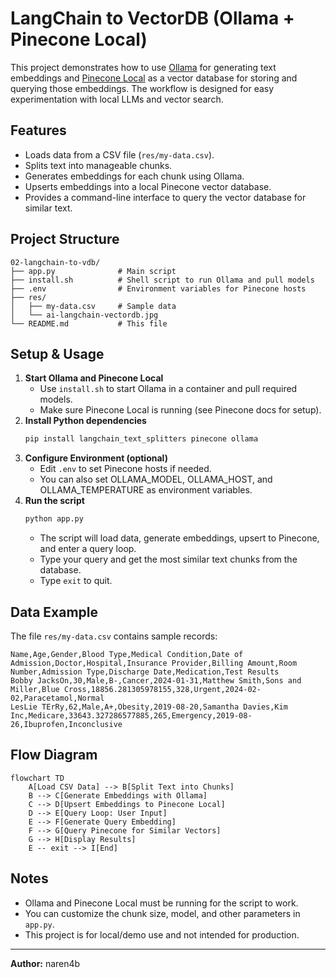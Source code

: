 # LangChain to VectorDB (Ollama + Pinecone Local)

This project demonstrates how to use [Ollama](https://ollama.com/) for generating text embeddings and [Pinecone Local](https://docs.pinecone.io/docs/local) as a vector database for storing and querying those embeddings. The workflow is designed for easy experimentation with local LLMs and vector search.

## Features

- Loads data from a CSV file (`res/my-data.csv`).
- Splits text into manageable chunks.
- Generates embeddings for each chunk using Ollama.
- Upserts embeddings into a local Pinecone vector database.
- Provides a command-line interface to query the vector database for similar text.

## Project Structure

```
02-langchain-to-vdb/
├── app.py              # Main script
├── install.sh          # Shell script to run Ollama and pull models
├── .env                # Environment variables for Pinecone hosts
├── res/
│   ├── my-data.csv     # Sample data
│   └── ai-langchain-vectordb.jpg
└── README.md           # This file
```

## Setup & Usage

1. **Start Ollama and Pinecone Local**
   - Use `install.sh` to start Ollama in a container and pull required models.
   - Make sure Pinecone Local is running (see Pinecone docs for setup).
2. **Install Python dependencies**
   ```bash
   pip install langchain_text_splitters pinecone ollama
   ```
3. **Configure Environment (optional)**
   - Edit `.env` to set Pinecone hosts if needed.
   - You can also set OLLAMA_MODEL, OLLAMA_HOST, and OLLAMA_TEMPERATURE as environment variables.
4. **Run the script**
   ```bash
   python app.py
   ```
   - The script will load data, generate embeddings, upsert to Pinecone, and enter a query loop.
   - Type your query and get the most similar text chunks from the database.
   - Type `exit` to quit.

## Data Example

The file `res/my-data.csv` contains sample records:

```
Name,Age,Gender,Blood Type,Medical Condition,Date of Admission,Doctor,Hospital,Insurance Provider,Billing Amount,Room Number,Admission Type,Discharge Date,Medication,Test Results
Bobby JacksOn,30,Male,B-,Cancer,2024-01-31,Matthew Smith,Sons and Miller,Blue Cross,18856.281305978155,328,Urgent,2024-02-02,Paracetamol,Normal
LesLie TErRy,62,Male,A+,Obesity,2019-08-20,Samantha Davies,Kim Inc,Medicare,33643.327286577885,265,Emergency,2019-08-26,Ibuprofen,Inconclusive
```

## Flow Diagram

```mermaid
flowchart TD
    A[Load CSV Data] --> B[Split Text into Chunks]
    B --> C[Generate Embeddings with Ollama]
    C --> D[Upsert Embeddings to Pinecone Local]
    D --> E[Query Loop: User Input]
    E --> F[Generate Query Embedding]
    F --> G[Query Pinecone for Similar Vectors]
    G --> H[Display Results]
    E -- exit --> I[End]
```

## Notes

- Ollama and Pinecone Local must be running for the script to work.
- You can customize the chunk size, model, and other parameters in `app.py`.
- This project is for local/demo use and not intended for production.

---

**Author:** naren4b
